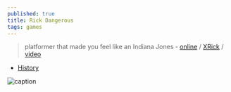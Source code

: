 ```yaml
---
published: true
title: Rick Dangerous
tags: games
---
```

>  platformer that made you feel like an Indiana Jones - [online](https://z-team.itch.io/rick-dangerous-amiga) / [XRick](https://github.com/fabiensanglard/xrick/) / [video](https://www.youtube.com/watch?v=V09CwrlFgA8)

- [History](https://www.simonphipps.com/games/rickdangerous/)

![caption](https://external-content.duckduckgo.com/iu/?u=https%3A%2F%2F2.bp.blogspot.com%2F-UOAoynJGYtM%2FW_RUc5gr2EI%2FAAAAAAAAoUw%2Fpm185-MXA-cWZHWYN8t0TOH_3rFDLAtlwCLcBGAs%2Fs400%2FRickDangerous.jpg&f=1&nofb=1&ipt=5da941342d26d58698e8f82ca9b9499233be9170a1ef012b96e97ac4b8aa6681&ipo=images) 